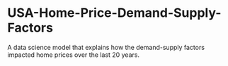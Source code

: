 # USA-Home-Price-Demand-Supply-Factors

A data science model that explains how the demand-supply factors impacted home prices over the last 20 years.
